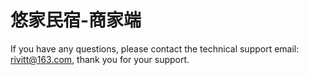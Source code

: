 # 悠家民宿-商家端

If you have any questions, please contact the technical support email: rivitt@163.com, thank you for your support.
